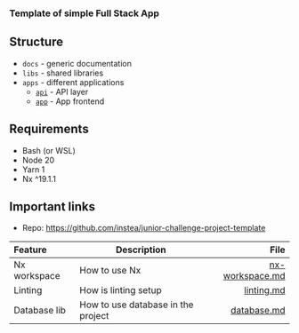 ### Template of simple Full Stack App

## Structure

- `docs` - generic documentation
- `libs` - shared libraries
- `apps` - different applications
  - [`api`](./apps/api) - API layer
  - [`app`](./apps/app) - App frontend

## Requirements

- Bash (or WSL)
- Node 20
- Yarn 1
- Nx ^19.1.1

## Important links

- Repo: https://github.com/instea/junior-challenge-project-template

| Feature      | Description                        |                                      File |
| :----------- | ---------------------------------- | ----------------------------------------: |
| Nx workspace | How to use Nx                      | [nx-workspace.md](./docs/nx-workspace.md) |
| Linting      | How is linting setup               |           [linting.md](./docs/linting.md) |
| Database lib | How to use database in the project |  [database.md](./libs/database/README.md) |
